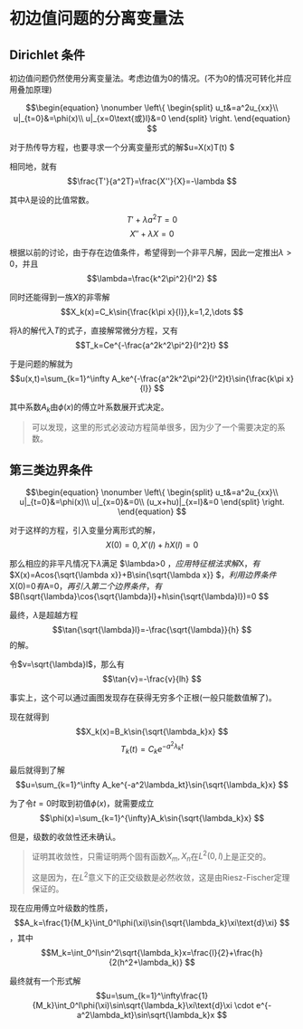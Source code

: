 # 初边值问题的分离变量法

## Dirichlet 条件

初边值问题仍然使用分离变量法。考虑边值为$0$的情况。(不为$0$的情况可转化并应用叠加原理)

$$\begin{equation}
    \nonumber
    \left\{
    \begin{split}
        u_t&=a^2u_{xx}\\
        u|_{t=0}&=\phi(x)\\
        u|_{x=0\text{或}l}&=0
    \end{split}
    \right.
\end{equation} $$

对于热传导方程，也要寻求一个分离变量形式的解$u=X(x)T(t) $

相同地，就有$$\frac{T'}{a^2T}=\frac{X''}{X}=-\lambda $$

其中$\lambda$是设的比值常数。

$$T'+\lambda a^2T=0 $$$$X''+\lambda X=0 $$

根据以前的讨论，由于存在边值条件，希望得到一个非平凡解，因此一定推出$\lambda>0$，并且 $$\lambda=\frac{k^2\pi^2}{l^2} $$

同时还能得到一族$X$的非零解$$X_k(x)=C_k\sin{\frac{k\pi x}{l}},k=1,2,\dots $$

将$\lambda$的解代入$T$的式子，直接解常微分方程，又有$$T_k=Ce^{-\frac{a^2k^2\pi^2}{l^2}t} $$

于是问题的解就为$$u(x,t)=\sum_{k=1}^\infty A_ke^{-\frac{a^2k^2\pi^2}{l^2}t}\sin{\frac{k\pi x}{l}} $$

其中系数$A_k$由$\phi(x)$的傅立叶系数展开式决定。

> 可以发现，这里的形式必波动方程简单很多，因为少了一个需要决定的系数。

## 第三类边界条件

$$\begin{equation}
    \nonumber
    \left\{
    \begin{split}
        u_t&=a^2u_{xx}\\
        u|_{t=0}&=\phi(x)\\
        u|_{x=0}&=0\\
        (u_x+hu)|_{x=l}&=0
    \end{split}
    \right.
\end{equation} $$

对于这样的方程，引入变量分离形式的解，$$X(0)=0,X'(l)+hX(l)=0 $$

那么相应的非平凡情况下$\lambda$满足 $\lambda>0 $，应用特征根法求解$X$，有$$X(x)=Acos{\sqrt{\lambda x}}+B\sin{\sqrt{\lambda x}} $$，利用边界条件$X(0)=0$有$A=0$，再引入第二个边界条件，有$$B(\sqrt{\lambda}\cos{\sqrt{\lambda}l}+h\sin{\sqrt{\lambda}l})=0 $$

最终，$\lambda$是超越方程$$\tan{\sqrt{\lambda}l}=-\frac{\sqrt{\lambda}}{h} $$的解。

令$v=\sqrt{\lambda}l$，那么有$$\tan{v}=-\frac{v}{lh} $$

事实上，这个可以通过画图发现存在获得无穷多个正根(一般只能数值解了)。

现在就得到$$X_k(x)=B_k\sin{\sqrt{\lambda_k}x} $$$$T_k(t)=C_ke^{-a^2\lambda_kt} $$

最后就得到了解$$u=\sum_{k=1}^\infty A_ke^{-a^2\lambda_kt}\sin{\sqrt{\lambda_k}x} $$

为了令$t=0$时取到初值$\phi(x)$，就需要成立$$\phi(x)=\sum_{k=1}^{\infty}A_k\sin{\sqrt{\lambda_k}x} $$

但是，级数的收敛性还未确认。

> 证明其收敛性，只需证明两个固有函数$X_m,X_n$在$L^2(0,l)$上是正交的。
>
> 这是因为，在$L^2$意义下的正交级数是必然收敛，这是由Riesz-Fischer定理保证的。


现在应用傅立叶级数的性质，$$A_k=\frac{1}{M_k}\int_0^l\phi(\xi)\sin{\sqrt{\lambda_k}\xi\text{d}\xi} $$，其中$$M_k=\int_0^l\sin^2\sqrt{\lambda_k}x=\frac{l}{2}+\frac{h}{2(h^2+\lambda_k)} $$

最终就有一个形式解
$$u=\sum_{k=1}^\infty\frac{1}{M_k}\int_0^l\phi(\xi)\sin\sqrt{\lambda_k}\xi\text{d}\xi \cdot e^{-a^2\lambda_kt}\sin\sqrt{\lambda_k}x $$






